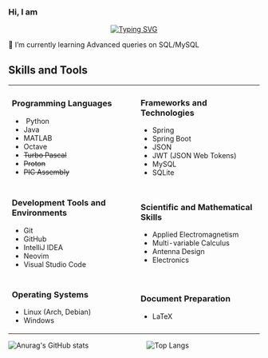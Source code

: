 ### Hi, I am

<div align="center">
  <a href="https://git.io/typing-svg">
    <img src="https://readme-typing-svg.demolab.com?font=Fira+Code&size=40&pause=1000&color=33B1E9&background=B8B8B800&center=true&multiline=true&width=500&height=100&lines=Emerson+Gonz%C3%A1lez+R.;Back-end+Developer" alt="Typing SVG">
  </a>
</div>

 🌱 I’m currently learning Advanced queries on SQL/MySQL

 <h2>Skills and Tools</h2>

<table>
  <tr>
    <td>
      <h3>Programming Languages</h3>
      <ul>
        <li><img src="images/python.svg" alt="Python" width="1em" height="1em"> Python</li>
        <li>Java</li>
        <li>MATLAB</li>
        <li>Octave</li>
        <li><s>Turbo Pascal</s></li>
        <li><s>Proton</s></li>
        <li><s>PIC Assembly</s></li>
      </ul>
    </td>
    <td>
      <h3>Frameworks and Technologies</h3>
      <ul>
        <li>Spring</li>
        <li>Spring Boot</li>
        <li>JSON</li>
        <li>JWT (JSON Web Tokens)</li>
        <li>MySQL</li>
        <li>SQLite</li>
      </ul>
    </td>
  </tr>
  <tr>
    <td>
      <h3>Development Tools and Environments</h3>
      <ul>
        <li>Git</li>
        <li>GitHub</li>
        <li>IntelliJ IDEA</li>
        <li>Neovim</li>
        <li>Visual Studio Code</li>
      </ul>
    </td>
    <td>
      <h3>Scientific and Mathematical Skills</h3>
      <ul>
        <li>Applied Electromagnetism</li>
        <li>Multi-variable Calculus</li>
        <li>Antenna Design</li>
        <li>Electronics</li>
      </ul>
    </td>
  </tr>
  <tr>
    <td>
      <h3>Operating Systems</h3>
      <ul>
        <li>Linux (Arch, Debian)</li>
        <li>Windows</li>
      </ul>
    </td>
    <td>
      <h3>Document Preparation</h3>
      <ul>
        <li>LaTeX</li>
      </ul>
    </td>
  </tr>
</table>


<div style="display: flex; align-items: flex-start;">
  <img src="https://github-readme-stats.vercel.app/api?username=emersondivB0&hide=contribs,prs&show_icons=true&theme=transparent" alt="Anurag's GitHub stats" style="height: 100%; width: 55%;">
  <img src="https://github-readme-stats.vercel.app/api/top-langs/?username=emersondivB0&layout=compact&langs_count=8&card_width=320&theme=transparent" alt="Top Langs" style="height: 100%; width: 30%;">
</div>

<!--
**emersondivB0/emersondivB0** is a ✨ _special_ ✨ repository because its `README.md` (this file) appears on your GitHub profile.

Here are some ideas to get you started:

- 🔭 I’m currently working on ...

- 👯 I’m looking to collaborate on ...
- 🤔 I’m looking for help with ...
- 💬 Ask me about ...
- 📫 How to reach me: ...
- 😄 Pronouns: ...
- ⚡ Fun fact: ...

-->

